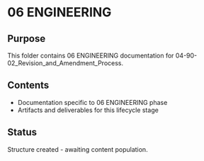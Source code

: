 # 06 ENGINEERING

## Purpose
This folder contains 06 ENGINEERING documentation for 04-90-02_Revision_and_Amendment_Process.

## Contents
- Documentation specific to 06 ENGINEERING phase
- Artifacts and deliverables for this lifecycle stage

## Status
Structure created - awaiting content population.
